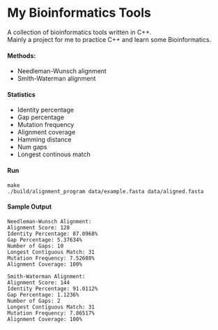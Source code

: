 # My Bioinformatics Tools

A collection of bioinformatics tools written in C++.  
Mainly a project for me to practice C++ and learn some Bioinformatics.

#### Methods:
- Needleman-Wunsch alignment
- Smith-Waterman alignment


#### Statistics
- Identity percentage
- Gap percentage
- Mutation frequency
- Alignment coverage
- Hamming distance
- Num gaps
- Longest continous match


#### Run
```
make
./build/alignment_program data/example.fasta data/aligned.fasta
```

#### Sample Output
```
Needleman-Wunsch Alignment:
Alignment Score: 128
Identity Percentage: 87.0968%
Gap Percentage: 5.37634%
Number of Gaps: 10
Longest Contiguous Match: 31
Mutation Frequency: 7.52688%
Alignment Coverage: 100%

Smith-Waterman Alignment:
Alignment Score: 144
Identity Percentage: 91.0112%
Gap Percentage: 1.1236%
Number of Gaps: 2
Longest Contiguous Match: 31
Mutation Frequency: 7.86517%
Alignment Coverage: 100%
```